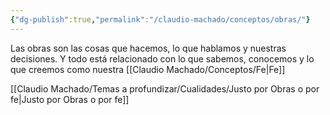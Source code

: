 ```yaml
---
{"dg-publish":true,"permalink":"/claudio-machado/conceptos/obras/"}
---
```


Las obras son las cosas que hacemos, lo que hablamos y nuestras decisiones. Y todo está relacionado con lo que sabemos, conocemos y lo que creemos como nuestra [[Claudio Machado/Conceptos/Fe\|Fe]]

[[Claudio Machado/Temas a profundizar/Cualidades/Justo por Obras o por fe\|Justo por Obras o por fe]]